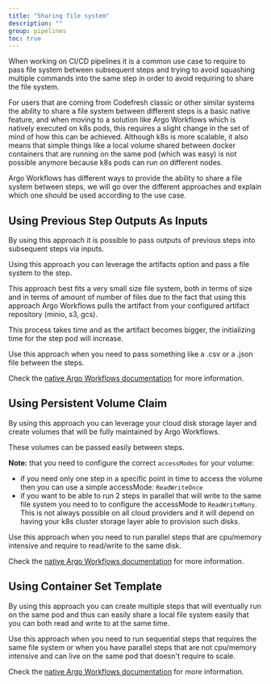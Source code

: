 ```yaml
---
title: "Sharing file system"
description: ""
group: pipelines
toc: true
---
```


When working on CI/CD pipelines it is a common use case to require to pass file system between subsequent steps and trying to avoid squashing multiple commands into the same step in order to avoid requiring to share the file system.

For users that are coming from Codefresh classic or other similar systems the ability to share a file system between different steps is a basic native feature, and when moving to a solution like Argo Workflows which is natively executed on k8s pods, this requires a slight change in the set of mind of how this can be achieved. Although k8s is more scalable, it also means that simple things like a local volume shared between docker containers that are running on the same pod (which was easy) is not possible anymore because k8s pods can run on different nodes.

Argo Workflows has different ways to provide the ability to share a file system between steps, we will go over the different approaches and explain which one should be used according to the use case.

## Using Previous Step Outputs As Inputs
By using this approach it is possible to pass outputs of previous steps into subsequent steps via inputs.

Using this approach you can leverage the artifacts option and pass a file system to the step.

This approach best fits a very small size file system, both in terms of size and in terms of amount of number of files due to the fact that using this approach Argo Workflows pulls the artifact from your configured artifact repository (minio, s3, gcs).

This process takes time and as the artifact becomes bigger, the initializing time for the step pod will increase.

Use this approach when you need to pass something like a .csv or a .json file between the steps.

Check the [native Argo Workflows documentation](https://argoproj.github.io/argo-workflows/workflow-inputs/#using-previous-step-outputs-as-inputs) for more information.

## Using Persistent Volume Claim
By using this approach you can leverage your cloud disk storage layer and create volumes that will be fully maintained by Argo Workflows.

These volumes can be passed easily between steps.

**Note:** that you need to configure the correct `accessModes` for your volume:

* if you need only one step in a specific point in time to access the volume then you can use a simple accessMode: `ReadWriteOnce`
* if you want to be able to run 2 steps in parallel that will write to the same file system you need to to configure the accessMode to `ReadWriteMany`. This is not always possible on all cloud providers and it will depend on having your k8s cluster storage layer able to provision such disks.

Use this approach when you need to run parallel steps that are cpu/memory intensive and require to read/write to the same disk.

Check the [native Argo Workflows documentation](https://argoproj.github.io/argo-workflows/fields/#persistentvolumeclaim) for more information.

## Using Container Set Template
By using this approach you can create multiple steps that will eventually run on the same pod and thus can easily share a local file system easily that you can both read and write to at the same time.

Use this approach when you need to run sequential steps that requires the same file system or when you have parallel steps that are not cpu/memory intensive and can live on the same pod that doesn't require to scale.

Check the [native Argo Workflows documentation](https://argoproj.github.io/argo-workflows/container-set-template/) for more information.



